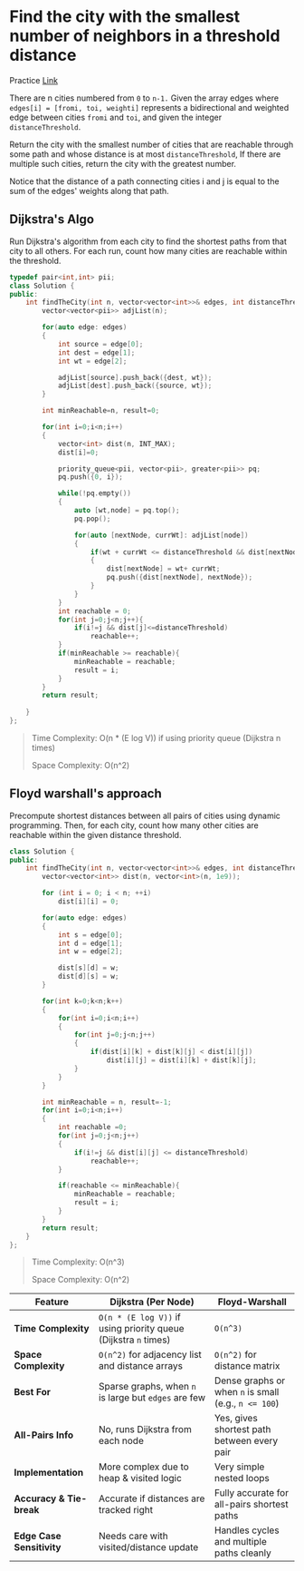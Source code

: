 # Find the city with the smallest number of neighbors in a threshold distance

Practice [Link](https://leetcode.com/problems/find-the-city-with-the-smallest-number-of-neighbors-at-a-threshold-distance/)

There are n cities numbered from `0` to `n-1.` Given the array edges where `edges[i] = [fromi, toi, weighti]` represents a bidirectional and weighted edge between cities `fromi` and `toi`, and given the integer `distanceThreshold`.

Return the city with the smallest number of cities that are reachable through some path and whose distance is at most `distanceThreshold`, If there are multiple such cities, return the city with the greatest number.

Notice that the distance of a path connecting cities i and j is equal to the sum of the edges' weights along that path.

## Dijkstra's Algo
Run Dijkstra's algorithm from each city to find the shortest paths from that city to all others.
For each run, count how many cities are reachable within the threshold.

```cpp
typedef pair<int,int> pii; 
class Solution {
public:
    int findTheCity(int n, vector<vector<int>>& edges, int distanceThreshold) {
        vector<vector<pii>> adjList(n);

        for(auto edge: edges)
        {
            int source = edge[0];
            int dest = edge[1];
            int wt = edge[2];

            adjList[source].push_back({dest, wt});
            adjList[dest].push_back({source, wt});
        }

        int minReachable=n, result=0;

        for(int i=0;i<n;i++)
        {
            vector<int> dist(n, INT_MAX);
            dist[i]=0;

            priority_queue<pii, vector<pii>, greater<pii>> pq;
            pq.push({0, i});

            while(!pq.empty())
            {
                auto [wt,node] = pq.top();
                pq.pop();

                for(auto [nextNode, currWt]: adjList[node])
                {
                    if(wt + currWt <= distanceThreshold && dist[nextNode] > wt + currWt)
                    {
                        dist[nextNode] = wt+ currWt;
                        pq.push({dist[nextNode], nextNode});
                    }
                }
            }
            int reachable = 0;
            for(int j=0;j<n;j++){
                if(i!=j && dist[j]<=distanceThreshold)
                    reachable++;
            }
            if(minReachable >= reachable){
                minReachable = reachable;
                result = i;
            }
        }
        return result;
        
    }
};
```

> Time Complexity: O(n * (E log V)) if using priority queue (Dijkstra n times)
>
> Space Complexity: O(n^2)


## Floyd warshall's approach
Precompute shortest distances between all pairs of cities using dynamic programming.
Then, for each city, count how many other cities are reachable within the given distance threshold.

```cpp
class Solution {
public:
    int findTheCity(int n, vector<vector<int>>& edges, int distanceThreshold) {
        vector<vector<int>> dist(n, vector<int>(n, 1e9));

        for (int i = 0; i < n; ++i)
            dist[i][i] = 0;

        for(auto edge: edges)
        {
            int s = edge[0];
            int d = edge[1];
            int w = edge[2];

            dist[s][d] = w;
            dist[d][s] = w;
        }

        for(int k=0;k<n;k++)
        {
            for(int i=0;i<n;i++)
            {
                for(int j=0;j<n;j++)
                {
                    if(dist[i][k] + dist[k][j] < dist[i][j])
                        dist[i][j] = dist[i][k] + dist[k][j];
                }
            }
        }

        int minReachable = n, result=-1;
        for(int i=0;i<n;i++)
        {
            int reachable =0;
            for(int j=0;j<n;j++)
            {
                if(i!=j && dist[i][j] <= distanceThreshold)
                    reachable++;
            }

            if(reachable <= minReachable){
                minReachable = reachable;
                result = i;
            }
        }
        return result;
    }
};
```


> Time Complexity: O(n^3)
>
> Space Complexity: O(n^2)


| Feature                   | Dijkstra (Per Node)                                             | Floyd-Warshall                                       |
| ------------------------- | --------------------------------------------------------------- | ---------------------------------------------------- |
| **Time Complexity**       | `O(n * (E log V))` if using priority queue (Dijkstra `n` times) | `O(n^3)`                                             |
| **Space Complexity**      | `O(n^2)` for adjacency list and distance arrays                 | `O(n^2)` for distance matrix                         |
| **Best For**              | Sparse graphs, when `n` is large but `edges` are few            | Dense graphs or when `n` is small (e.g., `n <= 100`) |
| **All-Pairs Info**        | No, runs Dijkstra from each node                                | Yes, gives shortest path between every pair          |
| **Implementation**        | More complex due to heap & visited logic                        | Very simple nested loops                             |
| **Accuracy & Tie-break**  | Accurate if distances are tracked right                         | Fully accurate for all-pairs shortest paths          |
| **Edge Case Sensitivity** | Needs care with visited/distance update                         | Handles cycles and multiple paths cleanly            |
